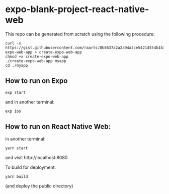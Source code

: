 # expo-blank-project-react-native-web

This repo can be generated from scratch using the following procedure:

    curl -s https://gist.githubusercontent.com/raarts/8b8637a2a2a04a2ce54214554b1b3468/raw/ab08443947daee4d5202460d8ebd966ab8d25db7/create-expo-web-app > create-expo-web-app
    chmod +x create-expo-web-app
    ./create-expo-web-app myapp
    cd ./myapp

## How to run on Expo

    exp start

and in another terminal:

    exp ios


## How to run on React Native Web:

in another terminal:

    yarn start

and visit http://localhost:8080

To build for deployment:

    yarn build

(and deploy the public directory)

